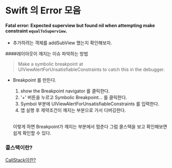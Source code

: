 # Swift 의 Error 모음

#### Fatal error: Expected superview but found nil when attempting make constraint `equalToSuperview`.

- 추가하려는 객체를 addSubView 했는지 확인해보자.

####레이아웃이 깨지는 이슈 파악하는 방법

> Make a symbolic breakpoint at UIViewAlertForUnsatisfiableConstraints to catch this in the debugger. 

- Breakpoint 를 만든다.
    1. show the Breakpoint navigator 를 클릭한다.
    2. '+' 버튼을 누르고 Symbolic Breakpoint... 를 클릭한다.
    3. Symbol 부분에 UIViewAlertForUnsatisfiableConstraints 를 입력한다.
    4. 앱 실행 후 제약조건이 깨지는 부분으로 가서 디버깅한다.<br><br>


    이렇게 하면 Breakpoint가 깨지는 부분에서 멈춘다
    그럼 콜스택을 보고 확인해보면 쉽게 확인할 수 있다.



### 콜스택이란?

[CallStack이란?](https://github.com/Mindohyeon/TIL/blob/main/Study/Call-Stack.md)

#### 


